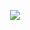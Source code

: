<p align="center">
  <img src="https://cdn.discordapp.com/attachments/526178528161562666/581198874841186346/unknown.png"/>
</p>
